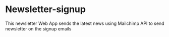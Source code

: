 # Newsletter-signup
This newsletter Web App sends the latest news using Mailchimp API to send newsletter on the signup emails
